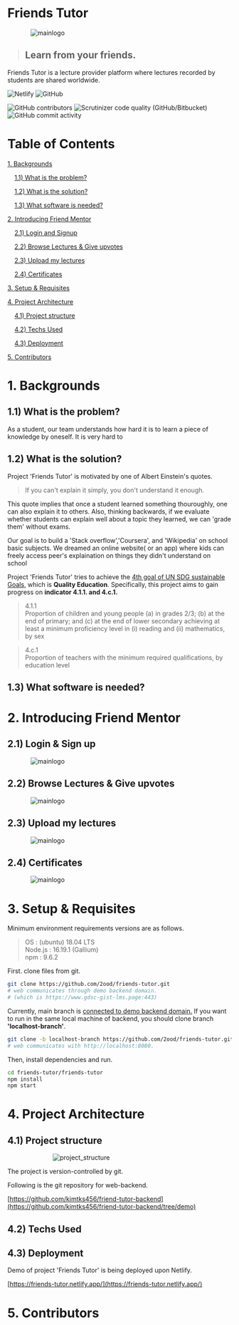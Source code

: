 # Friends Tutor


<img
  src="./readme-src/welcome.png"
  alt="mainlogo"
  style="display: flex; margin: auto; align-items:center; justify-content : center; max-width: 400px">

> ## Learn from your friends. 

Friends Tutor is a lecture provider platform where lectures recorded by students are shared worldwide.



![Netlify](https://img.shields.io/netlify/83f6fb77-5507-4db6-9adf-18b0a42229c1?style=for-the-badge) ![GitHub](https://img.shields.io/github/license/2ood/friend-mentor-frontend?style=for-the-badge) 

![GitHub contributors](https://img.shields.io/github/contributors/2ood/friend-mentor-frontend?style=for-the-badge) ![Scrutinizer code quality (GitHub/Bitbucket)](https://img.shields.io/scrutinizer/quality/g/2ood/friend-mentor-frontend?style=for-the-badge) ![GitHub commit activity](https://img.shields.io/github/commit-activity/m/2ood/friend-mentor-frontend?style=for-the-badge)


# Table of Contents
[1. Backgrounds](#1)

&nbsp;&nbsp;&nbsp;&nbsp;[1.1) What is the problem?](#1-1)

&nbsp;&nbsp;&nbsp;&nbsp;[1.2) What is the solution?](#1-2)

&nbsp;&nbsp;&nbsp;&nbsp;[1.3) What software is needed?](#1-3)

[2. Introducing Friend Mentor](#2)

&nbsp;&nbsp;&nbsp;&nbsp;[2.1) Login and Signup](#2-1)

&nbsp;&nbsp;&nbsp;&nbsp;[2.2) Browse Lectures & Give upvotes](#2-2)
  

&nbsp;&nbsp;&nbsp;&nbsp;[2.3) Upload my lectures](#2-3)

&nbsp;&nbsp;&nbsp;&nbsp;[2.4) Certificates](#2-4)

[3. Setup & Requisites](#3)


[4. Project Architecture](#4)

&nbsp;&nbsp;&nbsp;&nbsp;[4.1) Project structure](#4-1)

&nbsp;&nbsp;&nbsp;&nbsp;[4.2) Techs Used](#4-2)

&nbsp;&nbsp;&nbsp;&nbsp;[4.3) Deployment](#4-3)


[5. Contributors](#5)



<a name="1"></a>
# 1. Backgrounds

<a name="1-1"></a>
## 1.1) What is the problem?

As a student, our team understands how hard it is to learn a piece of knowledge by oneself. It is very hard to 


<a name="1-2"></a>
## 1.2) What is the solution?

Project 'Friends Tutor' is motivated by one of Albert Einstein's quotes.

> If you can't explain it simply, you don't understand it enough.

This quote implies that once a student learned something thouroughly, one can also explain it to others. Also, thinking backwards, if we evaluate whether students can explain well about a topic they learned, we can 'grade them' without exams.

 Our goal is to build a 'Stack overflow','Coursera', and 'Wikipedia' on school basic subjects. We dreamed an online website( or an app) where kids can freely access peer's explaination on things they didn't understand on school 

Project 'Friends Tutor' tries to achieve the <u>4th goal of UN SDG sustainable Goals</u>, which is **Quality Education**. Specifically, this project aims to gain progress on **indicator 4.1.1. and 4.c.1.**

> 4.1.1<br/>
Proportion of children and young people (a) in grades 2/3; (b) at the end of primary; and (c) at the end of lower secondary achieving at least a minimum proficiency level in (i) reading and (ii) mathematics, by sex

> 4.c.1 <br/>Proportion of teachers with the minimum required qualifications, by education level


<a name="1-3"></a>
## 1.3) What software is needed?

<a name="2"></a>
# 2. Introducing Friend Mentor

<a name="2-1"></a>
## 2.1) Login & Sign up

<img
  src="./readme-src/login.png"
  alt="mainlogo"
  style="display: flex; margin: auto; align-items:center; justify-content : center; max-width: 400px">


<a name="2-2"></a>
## 2.2) Browse Lectures & Give upvotes

<img
  src="./readme-src/watch_lectures_and_give_upvotes.png"
  alt="mainlogo"
  style="display: flex; margin: auto; align-items:center; justify-content : center; max-width: 400px">

<a name="2-3"></a>
## 2.3) Upload my lectures

<img
  src="./readme-src/upload_lectures.png"
  alt="mainlogo"
  style="display: flex; margin: auto; align-items:center; justify-content : center; max-width: 400px">


<a name="2-4"></a>
## 2.4) Certificates

<img
  src="./readme-src/certificates.png"
  alt="mainlogo"
  style="display: flex; margin: auto; align-items:center; justify-content : center; max-width: 400px">


<a name="3"></a>
# 3. Setup & Requisites

Minimum environment requirements versions are as follows.


> OS : (ubuntu) 18.04 LTS <br>Node.js : 16.19.1 (Gallium) <br>npm : 9.6.2

First. clone files from git.
```bash
git clone https://github.com/2ood/friends-tutor.git 
# web communicates through demo backend domain.
# (which is https://www.gdsc-gist-lms.page:443)
```
Currently, main branch is <u>connected to demo backend domain.</u> 
If you want to run in the same local machine of backend, you should clone branch **'localhost-branch'**.

```bash
git clone -b localhost-branch https://github.com/2ood/friends-tutor.git
# web communicates with http://localhost:8080.
```

Then, install dependencies and run.
```bash
cd friends-tutor/friends-tutor
npm install
npm start
```

<a name="4"></a>
# 4. Project Architecture

<a name="4-1"></a>
## 4.1) Project structure

<img src="./readme-src/project-flow2.drawio.png" alt="project_structure"
  style="display: flex; margin: auto; align-items:center; justify-content : center; max-width: 300px">

The project is version-controlled by git. 

Following is the git repository for web-backend.

[https://github.com/kimtks456/friend-tutor-backend](https://github.com/kimtks456/friend-tutor-backend/tree/demo)


<a name="4-2"></a>
## 4.2) Techs Used


<a name="4-3"></a>
## 4.3) Deployment

Demo of project 'Friends Tutor' is being deployed upon Netlify.

[https://friends-tutor.netlify.app/](https://friends-tutor.netlify.app/)


<a name="5"></a>
# 5. Contributors






